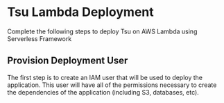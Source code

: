 # Tsu Lambda Deployment
Complete the following steps to deploy Tsu on AWS Lambda using Serverless Framework

## Provision Deployment User
The first step is to create an IAM user that will be used to deploy the application.
This user will have all of the permissions necessary to create the dependencies of
the application (including S3, databases, etc).
